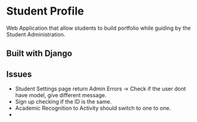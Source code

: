 # Student Profile

Web Application that allow students to build portfolio while guiding by the Student Administration.

## Built with Django


## Issues
- Student Settings page return Admin Errors -> Check if the user dont have model, give different message.
- Sign up checking if the ID is the same.
- Academic Recognition to Activity should switch to one to one.
- 